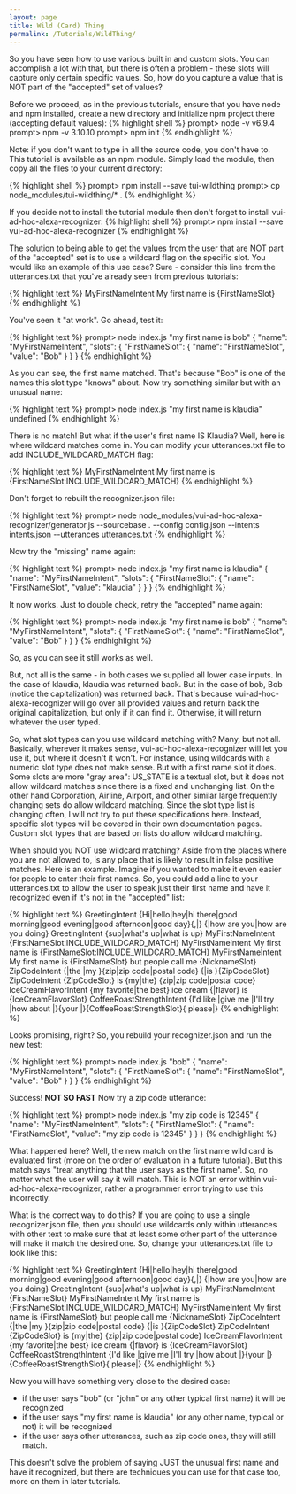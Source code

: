 ```yaml
---
layout: page
title: Wild (Card) Thing
permalink: /Tutorials/WildThing/
---
```

So you have seen how to use various built in and custom slots.  You can accomplish a lot with that, but there is often a problem - these slots will capture only
certain specific values.  So, how do you capture a value that is NOT part of the "accepted" set of values?

Before we proceed, as in the previous tutorials, ensure that you have node and npm installed, create a new directory and initialize npm project there (accepting default values):
{% highlight shell %}
prompt> node -v
v6.9.4
prompt> npm -v
3.10.10
prompt> npm init
{% endhighlight %}

Note: if you don't want to type in all the source code, you don't have to.  This tutorial is available as an npm module.  Simply load the module, then copy all the files to your current directory:

{% highlight shell %}
prompt> npm install --save tui-wildthing
prompt> cp node_modules/tui-wildthing/* .
{% endhighlight %}

If you decide not to install the tutorial module then don't forget to install vui-ad-hoc-alexa-recognizer:
{% highlight shell %}
prompt> npm install --save vui-ad-hoc-alexa-recognizer
{% endhighlight %}

The solution to being able to get the values from the user that are NOT part of the "accepted" set is to use a wildcard flag on the specific slot.
You would like an example of this use case? Sure - consider this line from the utterances.txt that you've already seen from previous tutorials:

{% highlight text %}
MyFirstNameIntent My first name is {FirstNameSlot}
{% endhighlight %}

You've seen it "at work".  Go ahead, test it:

{% highlight text %}
prompt> node index.js "my first name is bob"
{
  "name": "MyFirstNameIntent",
  "slots": {
    "FirstNameSlot": {
      "name": "FirstNameSlot",
      "value": "Bob"
    }
  }
}
{% endhighlight %}

As you can see, the first name matched.  That's because "Bob" is one of the names this slot type "knows" about.  Now try something similar but with an unusual name:

{% highlight text %}
prompt> node index.js "my first name is klaudia"
undefined
{% endhighlight %}

There is no match!  But what if the user's first name IS Klaudia?  Well, here is where wildcard matches come in.  You can modify your utterances.txt file to add
INCLUDE_WILDCARD_MATCH flag:

{% highlight text %}
MyFirstNameIntent My first name is {FirstNameSlot:INCLUDE_WILDCARD_MATCH}
{% endhighlight %}

Don't forget to rebuilt the recognizer.json file:

{% highlight text %}
prompt> node node_modules/vui-ad-hoc-alexa-recognizer/generator.js --sourcebase . --config config.json --intents intents.json --utterances utterances.txt
{% endhighlight %}

Now try the "missing" name again:

{% highlight text %}
prompt> node index.js "my first name is klaudia"
{
  "name": "MyFirstNameIntent",
  "slots": {
    "FirstNameSlot": {
      "name": "FirstNameSlot",
      "value": "klaudia"
    }
  }
}
{% endhighlight %}

It now works.  Just to double check, retry the "accepted" name again:

{% highlight text %}
prompt> node index.js "my first name is bob"
{
  "name": "MyFirstNameIntent",
  "slots": {
    "FirstNameSlot": {
      "name": "FirstNameSlot",
      "value": "Bob"
    }
  }
}
{% endhighlight %}

So, as you can see it still works as well.

But, not all is the same - in both cases we supplied all lower case inputs.  In the case of klaudia, klaudia was returned back.
But in the case of bob, Bob (notice the capitalization) was returned back.  That's because vui-ad-hoc-alexa-recognizer will go over
all provided values and return back the original capitalization, but only if it can find it.  Otherwise, it will return whatever
the user typed.

So, what slot types can you use wildcard matching with?  Many, but not all.  Basically, wherever it makes sense, vui-ad-hoc-alexa-recognizer
will let you use it, but where it doesn't it won't.  For instance, using wildcards with a numeric slot type does not make sense.  But with a
first name slot it does.  Some slots are more "gray area": US_STATE is a textual slot, but it does not allow wildcard matches since there is
a fixed and unchanging list.  On the other hand Corporation, Airline, Airport, and other similar large frequently changing sets do allow
wildcard matching.  Since the slot type list is changing often, I will not try to put these specifications here.  Instead, specific slot types
will be covered in their own documentation pages.  Custom slot types that are based on lists do allow wildcard matching.

When should you NOT use wildcard matching? Aside from the places where you are not allowed to, is any place that is likely to result in
false positive matches.
Here is an example. Imagine if you wanted to make it even easier for people to enter their first names.  So, you could add a line to your
utterances.txt to allow the user to speak just their first name and have it recognized even if it's not in the "accepted" list:

{% highlight text %}
GreetingIntent {Hi|hello|hey|hi there|good morning|good evening|good afternoon|good day}{,|} {|how are you|how are you doing}
GreetingIntent {sup|what's up|what is up}
MyFirstNameIntent {FirstNameSlot:INCLUDE_WILDCARD_MATCH}
MyFirstNameIntent My first name is {FirstNameSlot:INCLUDE_WILDCARD_MATCH}
MyFirstNameIntent My first name is {FirstNameSlot} but people call me {NicknameSlot}
ZipCodeIntent {|the |my }{zip|zip code|postal code} {|is }{ZipCodeSlot}
ZipCodeIntent {ZipCodeSlot} is {my|the} {zip|zip code|postal code}
IceCreamFlavorIntent {my favorite|the best} ice cream {|flavor} is {IceCreamFlavorSlot}
CoffeeRoastStrengthIntent {I'd like |give me |I'll try |how about |}{your |}{CoffeeRoastStrengthSlot}{ please|}
{% endhighlight %}

Looks promising, right? So, you rebuild your recognizer.json and run the new test:

{% highlight text %}
prompt> node index.js "bob"
{
  "name": "MyFirstNameIntent",
  "slots": {
    "FirstNameSlot": {
      "name": "FirstNameSlot",
      "value": "Bob"
    }
  }
}
{% endhighlight %}

Success! **NOT SO FAST**
Now try a zip code utterance:

{% highlight text %}
prompt> node index.js "my zip code is 12345"
{
  "name": "MyFirstNameIntent",
  "slots": {
    "FirstNameSlot": {
      "name": "FirstNameSlot",
      "value": "my zip code is 12345"
    }
  }
}
{% endhighlight %}

What happened here?  Well, the new match on the first name wild card is evaluated first (more on the order of evaluation in a future tutorial).
But this match says "treat anything that the user says as the first name".  So, no matter what the user will say it will match.
This is NOT an error within vui-ad-hoc-alexa-recognizer, rather a programmer error trying to use this incorrectly.

What is the correct way to do this?  If you are going to use a single recognizer.json file, then you should use wildcards only within utterances with other
text to make sure that at least some other part of the utterance will make it match the desired one.  So, change your utterances.txt file to look like this:

{% highlight text %}
GreetingIntent {Hi|hello|hey|hi there|good morning|good evening|good afternoon|good day}{,|} {|how are you|how are you doing}
GreetingIntent {sup|what's up|what is up}
MyFirstNameIntent {FirstNameSlot}
MyFirstNameIntent My first name is {FirstNameSlot:INCLUDE_WILDCARD_MATCH}
MyFirstNameIntent My first name is {FirstNameSlot} but people call me {NicknameSlot}
ZipCodeIntent {|the |my }{zip|zip code|postal code} {|is }{ZipCodeSlot}
ZipCodeIntent {ZipCodeSlot} is {my|the} {zip|zip code|postal code}
IceCreamFlavorIntent {my favorite|the best} ice cream {|flavor} is {IceCreamFlavorSlot}
CoffeeRoastStrengthIntent {I'd like |give me |I'll try |how about |}{your |}{CoffeeRoastStrengthSlot}{ please|}
{% endhighlight %}

Now you will have something very close to the desired case:
* if the user says "bob" (or "john" or any other typical first name) it will be recognized
* if the user says "my first name is klaudia" (or any other name, typical or not) it will be recognized
* if the user says other utterances, such as zip code ones, they will still match.

This doesn't solve the problem of saying JUST the unusual first name and have it recognized, but there are techniques you can use for that case too, more on them in later tutorials.
